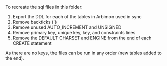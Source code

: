 To recreate the sql files in this folder:
1. Export the DDL for each of the tables in Arbimon used in sync
2. Remove backticks (`)
3. Remove unused AUTO_INCREMENT and UNSIGNED
4. Remove primary key, unique key, key, and constraints lines
5. Remove the DEFAULT CHARSET and ENGINE from the end of each CREATE statement

As there are no keys, the files can be run in any order (new tables added to the end).
